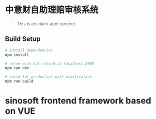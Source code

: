 
# 中意财自助理赔审核系统

> This is an claim-audit project

## Build Setup

``` bash
# install dependencies
npm install

# serve with hot reload at localhost:8080
npm run dev

# build for production with minification
npm run build

```
# sinosoft frontend framework based on VUE

